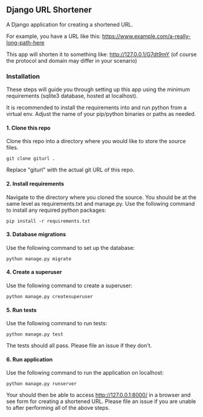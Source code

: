 ## Django URL Shortener

A Django application for creating a shortened URL.

For example, you have a URL like this: https://www.example.com/a-really-long-path-here

This app will shorten it to something like: http://127.0.0.1/G7dt9mY (of course the protocol and domain may differ in your scenario)

### Installation

These steps will guide you through setting up this app using the minimum requirements (sqlite3 database, hosted at localhost).

It is recommended to install the requirements into and run python from a virtual env. Adjust the name of your pip/python binaries or paths as needed.

#### 1. Clone this repo

Clone this repo into a directory where you would like to store the source files.

`git clone giturl .`

Replace "giturl" with the actual git URL of this repo.

#### 2. Install requirements

Navigate to the directory where you cloned the source. You should be at the same level as requirements.txt and manage.py. Use the following command to install any required python packages:

`pip install -r requirements.txt`

#### 3. Database migrations

Use the following command to set up the database:

`python manage.py migrate`

#### 4. Create a superuser

Use the following command to create a superuser:

`python manage.py createsuperuser`

#### 5. Run tests

Use the following command to run tests:

`python manage.py test`

The tests should all pass. Please file an issue if they don't.

#### 6. Run application

Use the following command to run the application on localhost:

`python manage.py runserver`

Your should then be able to access http://127.0.0.1:8000/ in a browser and see form for creating a shortened URL. Please file an issue if you are unable to after performing all of the above steps.
